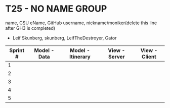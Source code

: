 # T25 - NO NAME GROUP

name, CSU eName, GitHub username, nickname/moniker(delete this line after GH3 is completed)
* Leif Skunberg, skunberg, LeifTheDestroyer, Gator


Sprint # | Model - Data | Model - Itinerary | View - Server | View - Client
------------ | ------------- | ------------- | ------------- | -------------
1 |  |  |  |  
2 |  |  |  |  
3 |  |  |  |  
4 |  |  |  |  
5 |  |  |  |  

